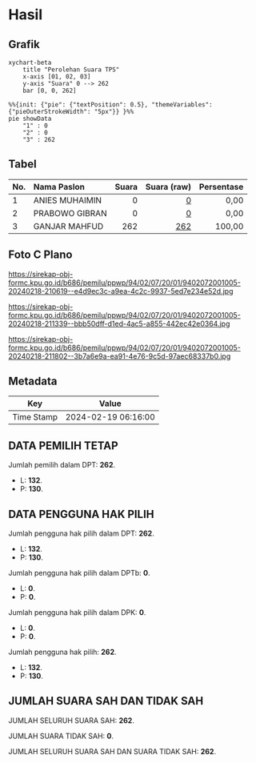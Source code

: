 # Hasil

## Grafik

```mermaid
xychart-beta
    title "Perolehan Suara TPS"
    x-axis [01, 02, 03]
    y-axis "Suara" 0 --> 262
    bar [0, 0, 262]
```

```mermaid
%%{init: {"pie": {"textPosition": 0.5}, "themeVariables": {"pieOuterStrokeWidth": "5px"}} }%%
pie showData
    "1" : 0
    "2" : 0
    "3" : 262
```

## Tabel

| No. | Nama Paslon    | Suara | Suara (raw) | Persentase |
|:--- |:-------------- | -----:| -----------:| ----------:|
| 1   | ANIES MUHAIMIN | 0     | [0][p-1]    | 0,00       |
| 2   | PRABOWO GIBRAN | 0     | [0][p-2]    | 0,00       |
| 3   | GANJAR MAHFUD  | 262   | [262][p-3]  | 100,00     |


[p-1]: https://github.com/gigit-pemilu/pemilu-2024-94-papua-tengah/blob/main/pilpres/hitung-suara/sub/94-papua-tengah/sub/02-puncak-jaya/sub/07-torere/sub/2001-gubugani/sub/005-tps/sub/paslon-1.txt
[p-2]: https://github.com/gigit-pemilu/pemilu-2024-94-papua-tengah/blob/main/pilpres/hitung-suara/sub/94-papua-tengah/sub/02-puncak-jaya/sub/07-torere/sub/2001-gubugani/sub/005-tps/sub/paslon-2.txt
[p-3]: https://github.com/gigit-pemilu/pemilu-2024-94-papua-tengah/blob/main/pilpres/hitung-suara/sub/94-papua-tengah/sub/02-puncak-jaya/sub/07-torere/sub/2001-gubugani/sub/005-tps/sub/paslon-3.txt

## Foto C Plano

https://sirekap-obj-formc.kpu.go.id/b686/pemilu/ppwp/94/02/07/20/01/9402072001005-20240218-210619--e4d9ec3c-a9ea-4c2c-9937-5ed7e234e52d.jpg

https://sirekap-obj-formc.kpu.go.id/b686/pemilu/ppwp/94/02/07/20/01/9402072001005-20240218-211339--bbb50dff-d1ed-4ac5-a855-442ec42e0364.jpg

https://sirekap-obj-formc.kpu.go.id/b686/pemilu/ppwp/94/02/07/20/01/9402072001005-20240218-211802--3b7a6e9a-ea91-4e76-9c5d-97aec68337b0.jpg


## Metadata

| Key        | Value               |
| ---------- | ------------------- |
| Time Stamp | 2024-02-19 06:16:00 |


## DATA PEMILIH TETAP

Jumlah pemilih dalam DPT: **262**.
 * L: **132**.
 * P: **130**.

## DATA PENGGUNA HAK PILIH

Jumlah pengguna hak pilih dalam DPT: **262**.
 * L: **132**.
 * P: **130**.

Jumlah pengguna hak pilih dalam DPTb: **0**.
 * L: **0**.
 * P: **0**.

Jumlah pengguna hak pilih dalam DPK: **0**.
 * L: **0**.
 * P: **0**.

Jumlah pengguna hak pilih: **262**.
 * L: **132**.
 * P: **130**.

## JUMLAH SUARA SAH DAN TIDAK SAH

JUMLAH SELURUH SUARA SAH: **262**.

JUMLAH SUARA TIDAK SAH: **0**.

JUMLAH SELURUH SUARA SAH DAN SUARA TIDAK SAH: **262**.



